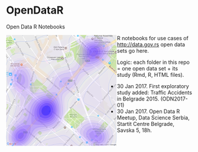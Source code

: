 # OpenDataR
Open Data R Notebooks

<img style="float: left;" src="img/openData_TA_BGD01.png">

R notebooks for use cases of http://data.gov.rs open data sets go here.

Logic: each folder in this repo = one open data set + its study (Rmd, R, HTML files).

+ 30 Jan 2017. First exploratory study added: Traffic Accidents in Belgrade 2015. (ODN2017-01)
+ 30 Jan 2017. Open Data R Meetup, Data Science Serbia, Startit Centre Belgrade, Savska 5, 18h. 
